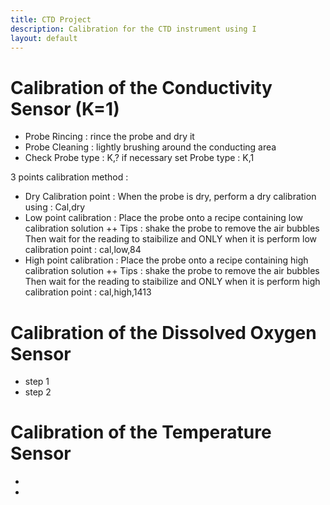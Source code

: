 ```yaml
---
title: CTD Project
description: Calibration for the CTD instrument using I
layout: default
---
```


# Calibration of the Conductivity Sensor (K=1)

- Probe Rincing : rince the probe and dry it 
- Probe Cleaning : lightly brushing around the conducting area 
- Check Probe type : K,? if necessary set Probe type : K,1

3 points calibration method : 
- Dry Calibration point : 
When the probe is dry, perform a dry calibration using : Cal,dry
- Low point calibration : 
Place the probe onto a recipe containing low calibration solution
++ Tips : shake the probe to remove the air bubbles
Then wait for the reading to staibilize and ONLY when it is perform low calibration point : cal,low,84
- High point calibration : 
Place the probe onto a recipe containing high calibration solution
++ Tips : shake the probe to remove the air bubbles
Then wait for the reading to staibilize and ONLY when it is perform high calibration point : cal,high,1413

# Calibration of the Dissolved Oxygen Sensor 

- step 1 
- step 2

# Calibration of the Temperature Sensor 
- 
- 
